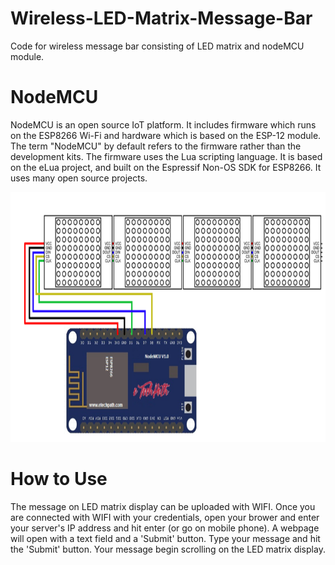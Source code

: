 # Wireless-LED-Matrix-Message-Bar

Code for wireless message bar consisting of LED matrix and nodeMCU module.



# NodeMCU

NodeMCU is an open source IoT platform. It includes firmware which runs on the ESP8266 Wi-Fi and hardware which is based on the ESP-12 module. The term "NodeMCU" by default refers to
the firmware rather than the development kits. The firmware uses the Lua scripting language. It is based on the eLua project, and built on the Espressif Non-OS SDK for ESP8266. It uses
many open source projects.


<img src="assets/nodemcu_LED_matrix.PNG" width = 550 height = 400>

# How to Use

The message on LED matrix display can be uploaded with WIFI. Once you are connected with WIFI with your credentials, open your brower and enter your server's IP address and hit enter 
(or go on mobile phone). A webpage will open with a text field and  a 'Submit' button. Type your message and hit the 'Submit' button. Your message begin scrolling on the LED matrix 
display.
